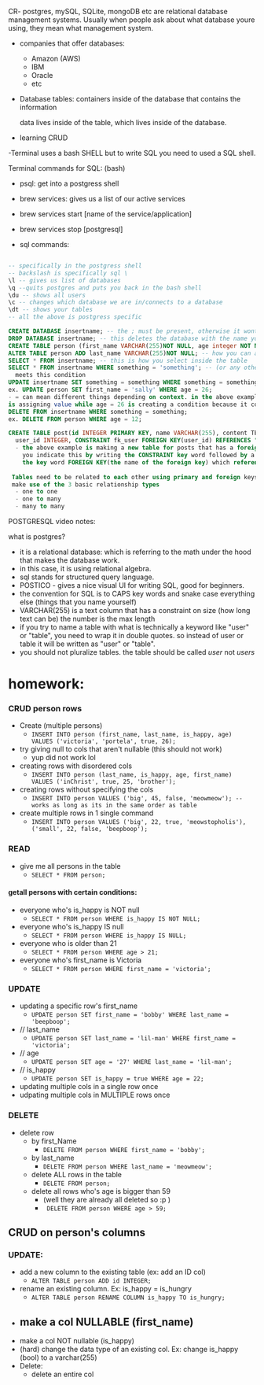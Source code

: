 CR- postgres, mySQL, SQLite, mongoDB etc are relational database management systems.
Usually when people ask about what database youre using, they mean what management system.

- companies that offer databases:
  * Amazon (AWS)
  * IBM
  * Oracle
  * etc

- Database tables:
containers inside of the database that contains the information

  data lives inside of the table, which lives inside of the database.

- learning CRUD

-Terminal uses a bash SHELL but to write SQL you need to used a SQL shell.

Terminal commands for SQL: (bash)
- psql: get into a postgress shell 
- brew services: gives us a list of our active services
- brew services start [name of the service/application]
- brew services stop [postgresql]

- sql commands:
```sql

-- specifically in the postgress shell
-- backslash is specifically sql \ 
\l -- gives us list of databases
\q --quits postgres and puts you back in the bash shell
\du -- shows all users
\c -- changes which database we are in/connects to a database
\dt -- shows your tables
-- all the above is postgress specific 

CREATE DATABASE insertname; -- the ; must be present, otherwise it wont work.
DROP DATABASE insertname; -- this deletes the database with the name you wrote.
CREATE TABLE person (first_name VARCHAR(255)NOT NULL, age integer NOT NULL, is_happy bool);
ALTER TABLE person ADD last_name VARCHAR(255)NOT NULL; -- how you can add a column to an existing table
SELECT * FROM insertname; -- this is how you select inside the table
SELECT * FROM insertname WHERE something = 'something'; -- (or any other condition) get only data that
  meets this condition
UPDATE insertname SET something = something WHERE something = something;
ex. UPDATE person SET first_name = 'sally' WHERE age = 26;
- = can mean different things depending on context. in the above example, the = in first_name  = 'sally'
is assigning value while age = 26 is creating a condition because it comes after the WHERE keyword
DELETE FROM insertname WHERE something = something;
ex. DELETE FROM person WHERE age = 12;

CREATE TABLE post(id INTEGER PRIMARY KEY, name VARCHAR(255), content TEXT, 
  user_id INTEGER, CONSTRAINT fk_user FOREIGN KEY(user_id) REFERENCES "user"(id));
  - the above example is making a new table for posts that has a foreign key for the user. so 
    you indicate this by writing the CONSTRAINT key word followed by a name (in this case fk_user or foreign key user)
    the key word FOREIGN KEY(the name of the foreign key) which references the table(column)
 
 Tables need to be related to each other using primary and foreign keys. 
 make use of the 3 basic relationship types
  - one to one
  - one to many
  - many to many

```

POSTGRESQL video notes: 

what is postgres? 
- it is a relational database: which is referring to the math under the hood that makes the database work.
- in this case, it is using relational algebra. 
- sql stands for structured query language.
- POSTICO - gives a nice visual UI for writing SQL, good for beginners. 
- the convention for SQL is to CAPS key words and snake case everything else (things that you name yourself)
- VARCHAR(255) is a text column that has a constraint on size (how long text can be) the number is the max length
- if you try to name a table with what is technically a keyword like "user" or "table", you need to wrap
it in double quotes. so instead of user or table it will be written as "user" or "table".
- you should not pluralize tables. the table should be called *user* not *users* 


# homework:
### CRUD person rows
- Create (multiple persons)
  - ```INSERT INTO person (first_name, last_name, is_happy, age) VALUES ('victoria', 'portela', true, 26);```
- try giving null to cols that aren't nullable (this should not work)
  - yup did not work lol
- creating rows with disordered cols
  - ```INSERT INTO person (last_name, is_happy, age, first_name) VALUES ('inChrist', true, 25, 'brother');```
- creating rows without specifying the cols
  - ```INSERT INTO person VALUES ('big', 45, false, 'meowmeow'); -- works as long as its in the same order as table```
- create multiple rows in 1 single command
  - ```INSERT INTO person VALUES ('big', 22, true, 'meowstopholis'), ('small', 22, false, 'beepboop');```
### READ
- give me all persons in the table
  - ```SELECT * FROM person;```
#### getall persons with certain conditions:
- everyone who's is_happy is NOT null
  - ```SELECT * FROM person WHERE is_happy IS NOT NULL;```
- everyone who's is_happy IS null
  - ```SELECT * FROM person WHERE is_happy IS NULL;```
- everyone who is older than 21
  - ```SELECT * FROM person WHERE age > 21;```
- everyone who's first_name is Victoria
  - ```SELECT * FROM person WHERE first_name = 'victoria';```
### UPDATE
  - updating a specific row's first_name
    - ```UPDATE person SET first_name = 'bobby' WHERE last_name = 'beepboop';```
  - // last_name
    - ```UPDATE person SET last_name = 'lil-man' WHERE first_name = 'victoria';```
  - // age
    - ```UPDATE person SET age = '27' WHERE last_name = 'lil-man';```
  - // is_happy
    - ```UPDATE person SET is_happy = true WHERE age = 22;```
  - updating multiple cols in a single row once
  - udpating multiple cols in MULTIPLE rows once
### DELETE
  - delete row
    - by first_Name
      - ```DELETE FROM person WHERE first_name = 'bobby';```
    - by last_name
      - ```DELETE FROM person WHERE last_name = 'meowmeow';```
    - delete ALL rows in the table
      - ```DELETE FROM person;```
    - delete all rows who's age is bigger than 59
      - (well they are already all deleted so :p )
      - ``` DELETE FROM person WHERE age > 59;```


## CRUD on person's columns
### UPDATE:
- add a new column to the existing table (ex: add an ID col)
  - ```ALTER TABLE person ADD id INTEGER; ```
- rename an existing column. Ex: is_happy = is_hungry
  - ```ALTER TABLE person RENAME COLUMN is_happy TO is_hungry;```
- make a col NULLABLE (first_name)
  - 
- make a col NOT nullable (is_happy)
- (hard) change the data type of an existing col. Ex: change is_happy (bool) to a varchar(255)
- Delete:
  - delete an entire col